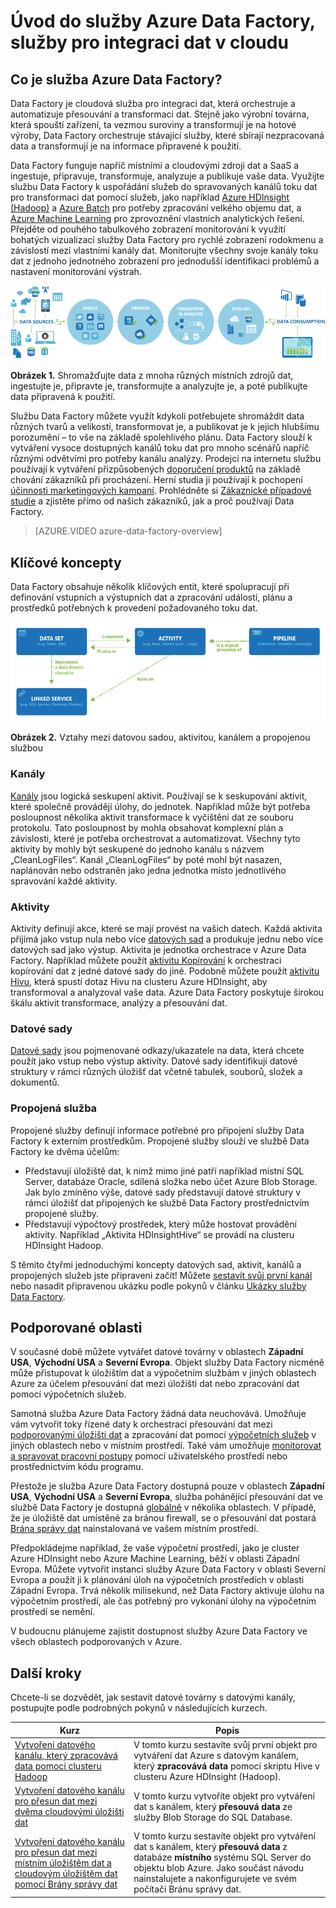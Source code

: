 <properties 
    pageTitle="Úvod do služby Data Factory, služby pro integraci dat | Microsoft Azure" 
    description="Dozvíte se, že Data Factory je cloudová služba pro integraci dat, která orchestruje a automatizuje přesouvání a transformaci dat." 
    keywords="integrace dat, integrace dat v cloudu, co je azure data factory"
    services="data-factory" 
    documentationCenter="" 
    authors="spelluru" 
    manager="jhubbard" 
    editor="monicar"/>

<tags 
    ms.service="data-factory" 
    ms.workload="data-services" 
    ms.tgt_pltfrm="na" 
    ms.devlang="na" 
    ms.topic="get-started-article" 
    ms.date="09/08/2016" 
    ms.author="spelluru"/>


# Úvod do služby Azure Data Factory, služby pro integraci dat v cloudu

## Co je služba Azure Data Factory? 
Data Factory je cloudová služba pro integraci dat, která orchestruje a automatizuje přesouvání a transformaci dat. Stejně jako výrobní továrna, která spouští zařízení, ta vezmou suroviny a transformují je na hotové výroby, Data Factory orchestruje stávající služby, které sbírají nezpracovaná data a transformují je na informace připravené k použití. 

Data Factory funguje napříč místními a cloudovými zdroji dat a SaaS a ingestuje, připravuje, transformuje, analyzuje a publikuje vaše data. Využijte službu Data Factory k uspořádání služeb do spravovaných kanálů toku dat pro transformaci dat pomocí služeb, jako například [Azure HDInsight (Hadoop)](http://azure.microsoft.com/documentation/services/hdinsight/) a [Azure Batch](https://azure.microsoft.com/documentation/services/batch/) pro potřeby zpracování velkého objemu dat, a [Azure Machine Learning](https://azure.microsoft.com/documentation/services/machine-learning/) pro zprovoznění vlastních analytických řešení. Přejděte od pouhého tabulkového zobrazení monitorování k využití bohatých vizualizací služby Data Factory pro rychlé zobrazení rodokmenu a závislostí mezi vlastními kanály dat. Monitorujte všechny svoje kanály toku dat z jednoho jednotného zobrazení pro jednodušší identifikaci problémů a nastavení monitorování výstrah.

![Diagram: Přehled služby Data Factory, služby pro integraci dat](./media/data-factory-introduction/what-is-azure-data-factory.png)

**Obrázek 1.** Shromažďujte data z mnoha různých místních zdrojů dat, ingestujte je, připravte je, transformujte a analyzujte je, a poté publikujte data připravená k použití.

Službu Data Factory můžete využít kdykoli potřebujete shromáždit data různých tvarů a velikostí, transformovat je, a publikovat je k jejich hlubšímu porozumění – to vše na základě spolehlivého plánu. Data Factory slouží k vytváření vysoce dostupných kanálů toku dat pro mnoho scénářů napříč různými odvětvími pro potřeby kanálu analýzy. Prodejci na internetu službu používají k vytváření přizpůsobených [doporučení produktů](data-factory-product-reco-usecase.md) na základě chování zákazníků při procházení. Herní studia ji používají k pochopení [účinnosti marketingových kampaní](data-factory-customer-profiling-usecase.md). Prohlédněte si [Zákaznické případové studie](data-factory-customer-case-studies.md) a zjistěte přímo od našich zákazníků, jak a proč používají Data Factory. 

> [AZURE.VIDEO azure-data-factory-overview]

## Klíčové koncepty

Data Factory obsahuje několik klíčových entit, které spolupracují při definování vstupních a výstupních dat a zpracování událostí, plánu a prostředků potřebných k provedení požadovaného toku dat.

![Diagram: Data Factory, služba pro integraci dat v cloudu – základní koncepce](./media/data-factory-introduction/data-integration-service-key-concepts.png)

**Obrázek 2.** Vztahy mezi datovou sadou, aktivitou, kanálem a propojenou službou

### Kanály
[Kanály](data-factory-create-pipelines.md) jsou logická seskupení aktivit. Používají se k seskupování aktivit, které společně provádějí úlohy, do jednotek. Například může být potřeba posloupnost několika aktivit transformace k vyčištění dat ze souboru protokolu. Tato posloupnost by mohla obsahovat komplexní plán a závislosti, které je potřeba orchestrovat a automatizovat. Všechny tyto aktivity by mohly být seskupené do jednoho kanálu s názvem „CleanLogFiles“. Kanál „CleanLogFiles“ by poté mohl být nasazen, naplánován nebo odstraněn jako jedna jednotka místo jednotlivého spravování každé aktivity.

### Aktivity
Aktivity definují akce, které se mají provést na vašich datech. Každá aktivita přijímá jako vstup nula nebo více [datových sad](data-factory-create-datasets.md) a produkuje jednu nebo více datových sad jako výstup. Aktivita je jednotka orchestrace v Azure Data Factory. Například můžete použít [aktivitu Kopírování](data-factory-data-movement-activities.md) k orchestraci kopírování dat z jedné datové sady do jiné. Podobně můžete použít [aktivitu Hivu](data-factory-data-transformation-activities.md), která spustí dotaz Hivu na clusteru Azure HDInsight, aby transformoval a analyzoval vaše data. Azure Data Factory poskytuje širokou škálu aktivit transformace, analýzy a přesouvání dat. 

### Datové sady
[Datové sady](data-factory-create-datasets.md) jsou pojmenované odkazy/ukazatele na data, která chcete použít jako vstup nebo výstup aktivity. Datové sady identifikují datové struktury v rámci různých úložišť dat včetně tabulek, souborů, složek a dokumentů.

### Propojená služba
Propojené služby definují informace potřebné pro připojení služby Data Factory k externím prostředkům. Propojené služby slouží ve službě Data Factory ke dvěma účelům:

- Představují úložiště dat, k nimž mimo jiné patří například místní SQL Server, databáze Oracle, sdílená složka nebo účet Azure Blob Storage. Jak bylo zmíněno výše, datové sady představují datové struktury v rámci úložišť dat připojených ke službě Data Factory prostřednictvím propojené služby.
- Představují výpočtový prostředek, který může hostovat provádění aktivity. Například „Aktivita HDInsightHive“ se provádí na clusteru HDInsight Hadoop.

S těmito čtyřmi jednoduchými koncepty datových sad, aktivit, kanálů a propojených služeb jste připraveni začít! Můžete [sestavit svůj první kanál](data-factory-build-your-first-pipeline.md) nebo nasadit připravenou ukázku podle pokynů v článku [Ukázky služby Data Factory](data-factory-samples.md). 

## Podporované oblasti
V současné době můžete vytvářet datové továrny v oblastech **Západní USA**, **Východní USA** a **Severní Evropa**. Objekt služby Data Factory nicméně může přistupovat k úložištím dat a výpočetním službám v jiných oblastech Azure za účelem přesouvání dat mezi úložišti dat nebo zpracování dat pomocí výpočetních služeb. 

Samotná služba Azure Data Factory žádná data neuchovává. Umožňuje vám vytvořit toky řízené daty k orchestraci přesouvání dat mezi [podporovanými úložišti dat](data-factory-data-movement-activities.md#supported-data-stores) a zpracování dat pomocí [výpočetních služeb](data-factory-compute-linked-services.md) v jiných oblastech nebo v místním prostředí. Také vám umožňuje [monitorovat a spravovat pracovní postupy](data-factory-monitor-manage-pipelines.md) pomocí uživatelského prostředí nebo prostřednictvím kódu programu. 

Přestože je služba Azure Data Factory dostupná pouze v oblastech **Západní USA**, **Východní USA** a **Severní Evropa**, služba pohánějící přesouvání dat ve službě Data Factory je dostupná [globálně](data-factory-data-movement-activities.md#global) v několika oblastech. V případě, že je úložiště dat umístěné za bránou firewall, se o přesouvání dat postará [Brána správy dat](data-factory-move-data-between-onprem-and-cloud.md) nainstalovaná ve vašem místním prostředí. 

Předpokládejme například, že vaše výpočetní prostředí, jako je cluster Azure HDInsight nebo Azure Machine Learning, běží v oblasti Západní Evropa. Můžete vytvořit instanci služby Azure Data Factory v oblasti Severní Evropa a použít ji k plánování úloh na výpočetních prostředích v oblasti Západní Evropa. Trvá několik milisekund, než Data Factory aktivuje úlohu na výpočetním prostředí, ale čas potřebný pro vykonání úlohy na výpočetním prostředí se nemění.

V budoucnu plánujeme zajistit dostupnost služby Azure Data Factory ve všech oblastech podporovaných v Azure.
  
## Další kroky
Chcete-li se dozvědět, jak sestavit datové továrny s datovými kanály, postupujte podle podrobných pokynů v následujících kurzech. 

Kurz | Popis
-------- | -----------
[Vytvoření datového kanálu, který zpracovává data pomocí clusteru Hadoop](data-factory-build-your-first-pipeline.md) | V tomto kurzu sestavíte svůj první objekt pro vytváření dat Azure s datovým kanálem, který **zpracovává data** pomocí skriptu Hive v clusteru Azure HDInsight (Hadoop). |
[Vytvoření datového kanálu pro přesun dat mezi dvěma cloudovými úložišti dat](data-factory-copy-data-from-azure-blob-storage-to-sql-database.md) | V tomto kurzu vytvoříte objekt pro vytváření dat s kanálem, který **přesouvá data** ze služby Blob Storage do SQL Database.
[Vytvoření datového kanálu pro přesun dat mezi místním úložištěm dat a cloudovým úložištěm dat pomocí Brány správy dat](data-factory-move-data-between-onprem-and-cloud.md) | V tomto kurzu sestavíte objekt pro vytváření dat s kanálem, který **přesouvá data** z databáze **místního** systému SQL Server do objektu blob Azure. Jako součást návodu nainstalujete a nakonfigurujete ve svém počítači Bránu správy dat. 


<!--HONumber=Sep16_HO3-->


